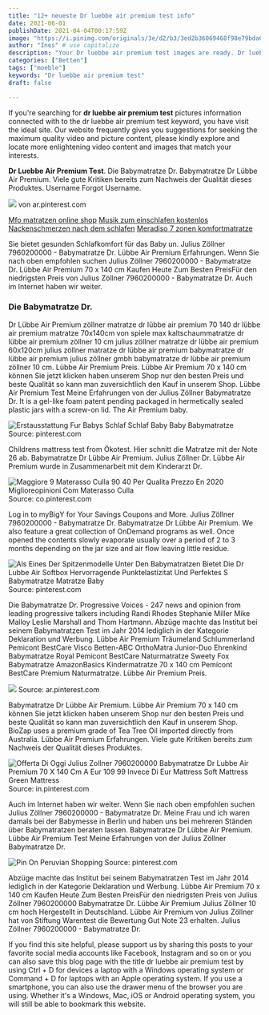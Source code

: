 ```yaml
---
title: "12+ neueste Dr luebbe air premium test info"
date: 2021-06-01
publishDate: 2021-04-04T00:17:59Z
image: "https://i.pinimg.com/originals/3e/d2/b3/3ed2b36069468f98e79bda0f986a32e6.jpg"
author: "Ines" # use capitalize
description: "Your Dr luebbe air premium test images are ready. Dr luebbe air premium test are a topic that is being searched for and liked by netizens now. You can Find and Download the Dr luebbe air premium test files here. Get all free images."
categories: ["Betten"]
tags: ["moeble"]
keywords: "Dr luebbe air premium test"
draft: false

---
```


If you're searching for **dr luebbe air premium test** pictures information connected with to the dr luebbe air premium test keyword, you have visit the ideal  site. Our website frequently  gives you  suggestions  for seeking  the maximum  quality video and picture  content, please kindly explore and locate more enlightening video content and images that match your interests.

**Dr Luebbe Air Premium Test**. Die Babymatratze Dr. Babymatratze Dr Lübbe Air Premium. Viele gute Kritiken bereits zum Nachweis der Qualität dieses Produktes. Username Forgot Username.

![](https://i.pinimg.com/736x/0b/bd/6b/0bbd6b54db99d089028e44aafbf6543c.jpg "")
 von ar.pinterest.com

[Mfo matratzen online shop](/mfo-matratzen-online-shop/)
[Musik zum einschlafen kostenlos](/musik-zum-einschlafen-kostenlos/)
[Nackenschmerzen nach dem schlafen](/nackenschmerzen-nach-dem-schlafen/)
[Meradiso 7 zonen komfortmatratze](/meradiso-7-zonen-komfortmatratze/)

Sie bietet gesunden Schlafkomfort für das Baby un. Julius Zöllner 7960200000 - Babymatratze Dr. Lübbe Air Premium Erfahrungen. Wenn Sie nach oben empfohlen suchen Julius Zöllner 7960200000 - Babymatratze Dr. Lübbe Air Premium 70 x 140 cm Kaufen Heute Zum Besten PreisFür den niedrigsten Preis von Julius Zöllner 7960200000 - Babymatratze Dr. Auch im Internet haben wir weiter.

### Die Babymatratze Dr.

Dr Lübbe Air Premium zöllner matratze dr lübbe air premium 70 140 dr lübbe air premium matratze 70x140cm von spiele max kaltschaummatratze dr lübbe air premium zöllner 10 cm julius zöllner matratze dr lübbe air premium 60x120cm julius zöllner matratze dr lübbe air premium babymatratze dr lübbe air premium julius zöllner gmbh babymatratze dr lübbe air premium zöllner 10 cm. Lübbe Air Premium Preis. Lübbe Air Premium 70 x 140 cm können Sie jetzt klicken haben unserem Shop nur den besten Preis und beste Qualität so kann man zuversichtlich den Kauf in unserem Shop. Lübbe Air Premium Test Meine Erfahrungen von der Julius Zöllner Babymatratze Dr. It is a gel-like foam patent pending packaged in hermetically sealed plastic jars with a screw-on lid. The Air Premium baby.


![Erstausstattung Fur Babys Schlaf Schlaf Baby Baby Babymatratze](https://i.pinimg.com/736x/0b/03/09/0b030937009d04cf549353787a372eb8.jpg "Erstausstattung Fur Babys Schlaf Schlaf Baby Baby Babymatratze")
Source: pinterest.com

Childrens mattress test from Ökotest. Hier schnitt die Matratze mit der Note 26 ab. Babymatratze Dr Lübbe Air Premium. Julius Zöllner Dr. Lübbe Air Premium wurde in Zusammenarbeit mit dem Kinderarzt Dr.

![Maggiore 9 Materasso Culla 90 40 Per Qualita Prezzo En 2020 Miglioreopinioni Com Materasso Culla](https://i.pinimg.com/474x/46/3c/75/463c75d5cefd1ab60be0cfdbd54a0b54.jpg "Maggiore 9 Materasso Culla 90 40 Per Qualita Prezzo En 2020 Miglioreopinioni Com Materasso Culla")
Source: co.pinterest.com

Log in to myBigY for Your Savings Coupons and More. Julius Zöllner 7960200000 - Babymatratze Dr. Babymatratze Dr Lübbe Air Premium. We also feature a great collection of OnDemand programs as well. Once opened the contents slowly evaporate usually over a period of 2 to 3 months depending on the jar size and air flow leaving little residue.

![Als Eines Der Spitzenmodelle Unter Den Babymatratzen Bietet Die Dr Lubbe Air Softbox Hervorragende Punktelastizitat Und Perfektes S Babymatratze Matratze Baby](https://i.pinimg.com/originals/a9/6e/b5/a96eb5f6d1671e6da20024044ce7d312.jpg "Als Eines Der Spitzenmodelle Unter Den Babymatratzen Bietet Die Dr Lubbe Air Softbox Hervorragende Punktelastizitat Und Perfektes S Babymatratze Matratze Baby")
Source: pinterest.com

Die Babymatratze Dr. Progressive Voices - 247 news and opinion from leading progressive talkers including Randi Rhodes Stephanie Miller Mike Malloy Leslie Marshall and Thom Hartmann. Abzüge machte das Institut bei seinem Babymatratzen Test im Jahr 2014 lediglich in der Kategorie Deklaration und Werbung. Lübbe Air Premium Träumeland Schlummerland Pemicont BestCare Visco Betten-ABC OrthoMatra Junior-Duo Ehrenkind Babymatratze Royal Pemicont BestCare Naturmatratze Sweety Fox Babymatratze AmazonBasics Kindermatratze 70 x 140 cm Pemicont BestCare Premium Naturmatratze. Lübbe Air Premium Preis.

![](https://i.pinimg.com/736x/0b/bd/6b/0bbd6b54db99d089028e44aafbf6543c.jpg "")
Source: ar.pinterest.com

Babymatratze Dr Lübbe Air Premium. Lübbe Air Premium 70 x 140 cm können Sie jetzt klicken haben unserem Shop nur den besten Preis und beste Qualität so kann man zuversichtlich den Kauf in unserem Shop. BioZap uses a premium grade of Tea Tree Oil imported directly from Australia. Lübbe Air Premium Erfahrungen. Viele gute Kritiken bereits zum Nachweis der Qualität dieses Produktes.

![Offerta Di Oggi Julius Zollner 7960200000 Babymatratze Dr Lubbe Air Premium 70 X 140 Cm A Eur 109 99 Invece Di Eur Mattress Soft Mattress Green Mattress](https://i.pinimg.com/564x/58/3d/45/583d45e4166d9a39c2468ab8a7d84afb.jpg "Offerta Di Oggi Julius Zollner 7960200000 Babymatratze Dr Lubbe Air Premium 70 X 140 Cm A Eur 109 99 Invece Di Eur Mattress Soft Mattress Green Mattress")
Source: in.pinterest.com

Auch im Internet haben wir weiter. Wenn Sie nach oben empfohlen suchen Julius Zöllner 7960200000 - Babymatratze Dr. Meine Frau und ich waren damals bei der Babymesse in Berlin und haben uns bei mehreren Ständen über Babymatratzen beraten lassen. Babymatratze Dr Lübbe Air Premium. Lübbe Air Premium Test Meine Erfahrungen von der Julius Zöllner Babymatratze Dr.

![Pin On Peruvian Shopping](https://i.pinimg.com/originals/3e/d2/b3/3ed2b36069468f98e79bda0f986a32e6.jpg "Pin On Peruvian Shopping")
Source: pinterest.com

Abzüge machte das Institut bei seinem Babymatratzen Test im Jahr 2014 lediglich in der Kategorie Deklaration und Werbung. Lübbe Air Premium 70 x 140 cm Kaufen Heute Zum Besten PreisFür den niedrigsten Preis von Julius Zöllner 7960200000 Babymatratze Dr. Lübbe Air Premium Julius Zöllner 10 cm hoch Hergestellt in Deutschland. Lübbe Air Premium von Julius Zöllner hat von Stiftung Warentest die Bewertung Gut Note 23 erhalten. Julius Zöllner 7960200000 - Babymatratze Dr.

If you find this site helpful, please support us by sharing this posts to your favorite social media accounts like Facebook, Instagram and so on or you can also save this blog page with the title dr luebbe air premium test by using Ctrl + D for devices a laptop with a Windows operating system or Command + D for laptops with an Apple operating system. If you use a smartphone, you can also use the drawer menu of the browser you are using. Whether it's a Windows, Mac, iOS or Android operating system, you will still be able to bookmark this website.
